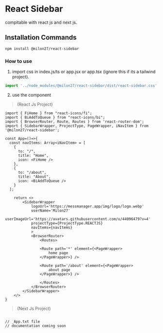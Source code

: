 # React Sidebar

compitable with react js and next js.

## Installation Commands

```bash
npm install @milon27/react-sidebar
```

### How to use

1. import css in index.js/ts or app.jsx or app.tsx (ignore this if its a tailwind project).

```ts
import '../node_modules/@milon27/react-sidebar/dist/react-sidebar.css';
```
2. use the component 

> (React Js Project)

```tsx
import { FiHome } from "react-icons/fi";
import { BiAddToQueue } from "react-icons/bi";
import { BrowserRouter, Route, Routes } from 'react-router-dom';
import { SidebarWrapper, ProjectType, PageWrapper, iNavItem } from '@milon27/react-sidebar';

const App=()=>{
  const navItems: Array<iNavItem> = [
    {
      to: "/",
      title: "Home",
      icon: <FiHome />
    },
    {
      to: "/about",
      title: "About",
      icon: <BiAddToQueue />
    }
  ];

    return <>
        <SidebarWrapper
            logoUrl='https://messmanager.app/img/logo/logo.webp'
            userName='Milon27'
            userImageUrl='https://avatars.githubusercontent.com/u/44096479?v=4'
            projectType={ProjectType.REACTJS}
            navItems={navItems}
            >
            <BrowserRouter>
                <Routes>

                <Route path='*' element={<PageWrapper>
                    home page
                </PageWrapper>} />

                <Route path='/about' element={<PageWrapper>
                    about page
                </PageWrapper>} />

                </Routes>
            </BrowserRouter>
        </SidebarWrapper>
    </>
}

```

> (Next Js Project)

```tsx

// _App.txt file
// documentation coming soon

```
